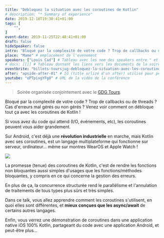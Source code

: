 ```yaml
---
title: "Débloquez la situation avec les coroutines de Kotlin"
# description: "* Summary of experience"
date: 2019-12-18T19:30:41+01:00
tags: [
    "",
]
event-date: 2019-11-25T22:48:41+01:00
draft: false
hideSpeaker: false
intro: "Bloqué par la complexité de votre code ? Trop de callbacks ou de threads ? Cas d'erreurs mal gérés ou non gérés ? Venez voir comment on débloque tout ça avec les coroutines de Kotlin !"
place: "Mame" # emplacement de l'evenement
speakers: ["Louis Cad"] # Tableau avec les nom des speakers entre " et séparé par des , et doit être identique au titre du speaker enregistré !
# docs: [[]] # Tableau donnant les liens vers les documents de la soirée hors affiche - exemple : [["L'inauguration","http://toursjug.cloud.xwiki.com/xwiki/bin/download/Meetings/20080409/InaugurationToursJUG.pdf"], ["Unitils et Selenium","Unitils-Selenium.pdf"]]
eventbrite: "billets-toursjug-debloquez-la-situation-avec-les-coroutines-de-kotlin-85400795077" # Id de l'inscription (la partie de l'URL sr trouvant après https://www.eventbrite.fr/e/ )
after: "apside-after-01" # Id (title urlizé d'un after) utilisé pour peupler la section after d'un evvent (exemple : apside-after-01)
youtube: "oPTpixgYFg0" # URL de la vidéo de la conférence
---
```


> Soirée organisée conjointement avec le [GDG Tours](https://www.meetup.com/fr-FR/GDG-Tours/).

Bloqué par la complexité de votre code ? Trop de callbacks ou de threads ? Cas d'erreurs mal gérés ou non gérés ? Venez voir comment on débloque tout ça avec les coroutines de Kotlin !

Si vous avez du code qui attend (I/O, événements, etc), les coroutines peuvent vous aider grandement.

Sur Android, c'est déjà une **révolution industrielle** en marche, mais Kotlin avec ses coroutines, est un langage multiplateforme qui fonctionne sur serveur, ordinateur… même sur montres WearOS et Apple Watch !

![](Kotlin2.png)

La promesse (tenue) des coroutines de Kotlin, c'est de rendre les fonctions non bloquantes aussi simples d'usages que les fonctions/méthodes bloquantes, y compris en ce qui concerne la gestion des erreurs.

En plus de ça, la concurrence structurée rend le parallélisme et l'annulation de traitements de tous types plus sûrs et très simples.

Dans ce talk, vous allez apprendre comment les coroutines s'utilisent, en quoi elles sont différentes, et **mieux conçues que les async/await** de certains autres langages.

Enfin, vous verrez une démonstration de coroutines dans une application native iOS 100% Kotlin, partageant du code avec une application Android, et peut-être plus…
